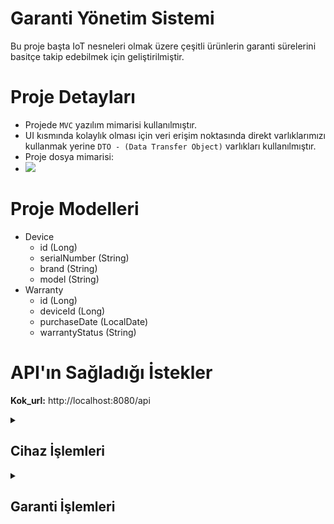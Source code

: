 # Garanti Yönetim Sistemi

Bu proje başta IoT nesneleri olmak üzere çeşitli ürünlerin garanti sürelerini basitçe takip edebilmek için geliştirilmiştir. <br>

# Proje Detayları
- Projede `MVC` yazılım mimarisi kullanılmıştır.<br>
- UI kısmında kolaylık olması için veri erişim noktasında direkt varlıklarımızı kullanmak yerine `DTO - (Data Transfer Object)` varlıkları kullanılmıştır.<br>
- Proje dosya mimarisi:<br>
- <img src="https://github.com/user-attachments/assets/b8564eb9-33dc-46f4-b9d8-8d5074c187f4"/>



# Proje Modelleri
- Device
  - id (Long)
  - serialNumber (String)
  - brand (String)
  - model (String)
- Warranty
  - id (Long)
  - deviceId (Long)
  - purchaseDate (LocalDate)
  - warrantyStatus (String)

# API'ın Sağladığı İstekler
<strong>Kok_url:</strong> http://localhost:8080/api
<details>
  <summary><h2>Cihaz İşlemleri</h2></summary>
  <strong>url: </strong>Kok_url/devices<br>
  <details>
    <summary><h3>POST - Add Device</h3></summary>
    <strong>state: </strong>success<br>
    <img src="https://github.com/user-attachments/assets/eece8133-2517-455f-a209-1b29d2037c5f"/><br><br>
    <strong>state: </strong>fail<br>
    <img src="https://github.com/user-attachments/assets/294103bf-079d-4083-9aff-d64e24a3f410"/><br>
  </details>
  <details>
    <summary><h3>GET - Get All Devices</h3></summary>
    <strong>state: </strong>success<br>
    <img src="https://github.com/user-attachments/assets/1c05022a-6f9c-4168-9ddd-047b3da414af"/><br><br>
  </details>
  <details>
    <summary><h3>GET - Get Device by Id</h3></summary>
    <strong>state: </strong>success<br>
    <img src="https://github.com/user-attachments/assets/e8432a50-e9c6-4e4a-a6e1-05f9d5e33092"/><br><br>
  </details>
  <details>
    <summary><h3>GET - Get Device by Serial Number</h3></summary>
    <strong>state: </strong>success<br>
    <strong>url: </strong>Kok_url/serialNumber={id}<br>
    <img src="https://github.com/user-attachments/assets/457a059c-fc5c-40d1-bfaf-34db5fd98f2e"/><br><br>
  </details>
  <details>
    <summary><h3>PUT - Update Device by Id</h3></summary>
    <strong>state: </strong>success<br>
    <img src="https://github.com/user-attachments/assets/d10e6e06-9801-4c83-9a62-85724f852ffc"/><br><br>
  </details>
  <details>
    <summary><h3>PUT - Update Device by Serial Number</h3></summary>
    <strong>state: </strong>success<br>
    <strong>url: </strong>Kok_url/serialNumber={id}<br>
    <img src="https://github.com/user-attachments/assets/54664b91-8fd9-4a0a-ae71-5c74f8c2d26b"/><br><br>
  </details>
  <details>
    <summary><h3>DELETE - Delete Device by Id</h3></summary>
    <strong>state: </strong>success<br>
    <img src="https://github.com/user-attachments/assets/93e37465-442c-41c0-a1b8-f90733bbefc0"/><br><br>
  </details>
  <details>
    <summary><h3>DELETE - Delete Device by Serial Number</h3></summary>
    <strong>state: </strong>success<br>
    <strong>url: </strong>Kok_url/serialNumber={id}<br>
    <img src="https://github.com/user-attachments/assets/e938162e-3bcc-4be8-9318-4639482664ac"/><br><br>
  </details>
</details>
<details>
  <summary><h2>Garanti İşlemleri</h2></summary>
  <strong>url: </strong>Kok_url/warranties<br>
  <details>
    <summary><h3>POST - Add Warranty</h3></summary>
    <strong>state: </strong>success<br>
    <img src="https://github.com/user-attachments/assets/8317dcc7-a59c-4658-b5b2-0a90051f2831"/><br><br>
    <strong>state: </strong>fail<br>
    <img src="https://github.com/user-attachments/assets/bb8a83bb-e76b-43b8-98fa-403bd76a4b0c"/><br>
    <img src="https://github.com/user-attachments/assets/39f8702e-5d86-4571-a4e3-23d4c4ee79c2"/><br>
  </details>
  <details>
    <summary><h3>GET - Get All Warranties</h3></summary>
    <strong>state: </strong>success<br>
    <img src="https://github.com/user-attachments/assets/8ac99b0f-f311-4313-afed-30d8938dcc3b"/><br>
  </details>
  <details>
    <summary><h3>GET - Get Warranty By Id</h3></summary>
    <strong>state: </strong>success<br>
    <img src="https://github.com/user-attachments/assets/61b1410a-cd9b-458c-b922-05dc5c36dbc7"/><br>
  </details>
  <details>
    <summary><h3>GET - Get Warranty By Device Id</h3></summary>
    <strong>state: </strong>success<br>
    <strong>url: </strong>Kok_url/deviceId={id}<br>
    <img src="https://github.com/user-attachments/assets/147aad93-b449-4878-9d0c-3f87de0879f6"/><br>
  </details>
  <details>
    <summary><h3>PUT - Update Warranty By Id</h3></summary>
    <strong>state: </strong>success<br>
    <img src="https://github.com/user-attachments/assets/c23bfa70-d940-4bca-84e4-81de1666e871"/><br>
  </details>
  <details>
    <summary><h3>PUT - Update Warranty By Device Id</h3></summary>
    <strong>state: </strong>success<br>
    <strong>url: </strong>Kok_url/deviceId={id}<br>
    <img src="https://github.com/user-attachments/assets/0f12b179-150e-480f-bce5-d66fb00afe94"/><br>
  </details>
  <details>
    <summary><h3>DELETE - Delete Warranty By Id</h3></summary>
    <strong>state: </strong>success<br>
    <img src="https://github.com/user-attachments/assets/e3a762ee-5916-417c-8c52-40a57f1e07f5"/><br>
  </details>
  <details>
    <summary><h3>DELETE - Delete Warranty By Device Id</h3></summary>
    <strong>state: </strong>success<br>
    <strong>url: </strong>Kok_url/deviceId={id}<br>
    <img src="https://github.com/user-attachments/assets/2303697f-b87a-4eab-a1f0-33c2367299fb"/><br>
  </details>
</details>
